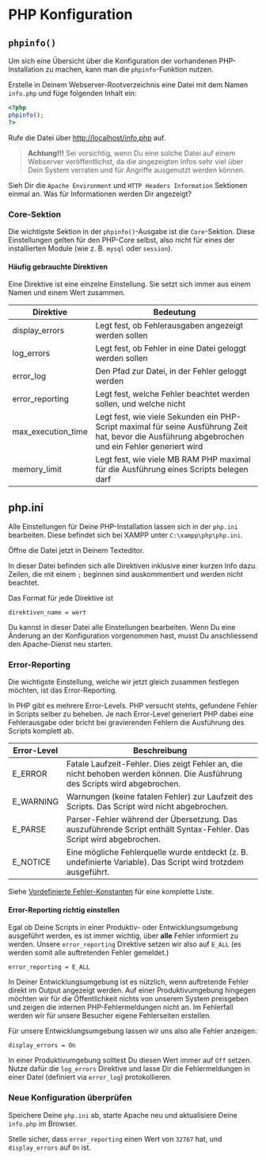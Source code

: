 # PHP Konfiguration

## `phpinfo()`

Um sich eine Übersicht über die Konfiguration der vorhandenen PHP-Installation zu machen, kann man die `phpinfo`-Funktion nutzen.

Erstelle in Deinem Webserver-Rootverzeichnis eine Datei mit dem Namen `info.php` und füge folgenden Inhalt ein:

```php
<?php
phpinfo();
?>
```

Rufe die Datei über [http://localhost/info.php](http://localhost/info.php) auf.

> **Achtung!!!** Sei vorsichtig, wenn Du eine solche Datei auf einem Webserver veröffentlichst, da die angezeigten Infos sehr viel über Dein System verraten und für Angriffe ausgenutzt werden können.

Sieh Dir die `Apache Environment` und `HTTP Headers Information` Sektionen einmal an. Was für Informationen werden Dir angezeigt?

### Core-Sektion

Die wichtigste Sektion in der `phpinfo()`-Ausgabe ist die `Core`-Sektion. Diese Einstellungen gelten für den PHP-Core selbst, also nicht für eines der installierten Module (wie z. B. `mysql` oder `session`).

#### Häufig gebrauchte Direktiven

Eine Direktive ist eine einzelne Einstellung. Sie setzt sich immer aus einem Namen und einem Wert zusammen.

|     Direktive      |                                                                     Bedeutung                                                                      |
|--------------------|----------------------------------------------------------------------------------------------------------------------------------------------------|
| display_errors     | Legt fest, ob Fehlerausgaben angezeigt werden sollen                                                                                               |
| log_errors         | Legt fest, ob Fehler in eine Datei geloggt werden sollen                                                                                          |
| error_log          | Den Pfad zur Datei, in der Fehler geloggt werden                                                                                                  |
| error_reporting    | Legt fest, welche Fehler beachtet werden sollen, und welche nicht                                                                                                                                                   |
| max_execution_time | Legt fest, wie viele Sekunden ein PHP-Script maximal für seine Ausführung Zeit hat, bevor die Ausführung abgebrochen und ein Fehler generiert wird |
| memory_limit       | Legt fest, wie viele MB RAM PHP maximal für die Ausführung eines Scripts belegen darf                                                              |

## php.ini

Alle Einstellungen für Deine PHP-Installation lassen sich in der `php.ini` bearbeiten. 
Diese befindet sich bei XAMPP unter `C:\xampp\php\php.ini`. 

Öffne die Datei jetzt in Deinem Texteditor.

In dieser Datei befinden sich alle Direktiven inklusive einer kurzen Info dazu.
Zeilen, die mit einem `;` beginnen sind auskommentiert und werden nicht beachtet.

Das Format für jede Direktive ist 

```
direktiven_name = wert
```

Du kannst in dieser Datei alle Einstellungen bearbeiten. Wenn Du eine Änderung an der Konfiguration vorgenommen hast, musst Du anschliessend den Apache-Dienst neu starten.

### Error-Reporting

Die wichtigste Einstellung, welche wir jetzt gleich zusammen festlegen möchten, ist das Error-Reporting.

In PHP gibt es mehrere Error-Levels. PHP versucht stehts, gefundene Fehler in Scripts selber zu beheben. Je nach Error-Level generiert PHP dabei eine Fehlerausgabe oder bricht bei gravierenden Fehlern die Ausführung des Scripts komplett ab.

| Error-Level |                                                         Beschreibung                                                        |
|-------------|-----------------------------------------------------------------------------------------------------------------------------|
| E_ERROR     | Fatale Laufzeit-Fehler. Dies zeigt Fehler an, die nicht behoben werden können. Die Ausführung des Scripts wird abgebrochen. |
| E_WARNING   | Warnungen (keine fatalen Fehler) zur Laufzeit des Scripts. Das Script wird nicht abgebrochen.                               |
| E_PARSE     | Parser-Fehler während der Übersetzung. Das auszuführende Script enthält Syntax-Fehler. Das Script wird abgebrochen.         |
| E_NOTICE    | Eine mögliche Fehlerquelle wurde entdeckt (z. B. undefinierte Variable). Das Script wird trotzdem ausgeführt.               |

Siehe [Vordefinierte Fehler-Konstanten](https://secure.php.net/manual/de/errorfunc.constants.php) für eine komplette Liste.

#### Error-Reporting richtig einstellen

Egal ob Deine Scripts in einer Produktiv- oder Entwicklungsumgebung ausgeführt werden, es ist immer wichtig, über **alle** Fehler informiert zu werden. Unsere `error_reporting` Direktive setzen wir also auf `E_ALL` (es werden somit alle auftretenden Fehler gemeldet.)

```
error_reporting = E_ALL
```

In Deiner Entwicklungsumgebung ist es nützlich, wenn auftretende Fehler direkt im Output angezeigt werden. Auf einer Produktivumgebung hingegen möchten wir für die Öffentlichkeit nichts von unserem System preisgeben und zeigen die internen PHP-Fehlermeldungen nicht an. Im Fehlerfall werden wir für unsere Besucher eigene Fehlerseiten erstellen.

Für unsere Entwicklungsumgebung lassen wir uns also alle Fehler anzeigen:

```
display_errors = On
```

In einer Produktivumgebung solltest Du diesen Wert immer auf `Off` setzen. Nutze dafür die `log_errors` Direktive und lasse Dir die Fehlermeldungen in einer Datei (definiert via `error_log`) protokollieren.

### Neue Konfiguration überprüfen

Speichere Deine `php.ini` ab, starte Apache neu und aktualisiere Deine `info.php` im Browser.

Stelle sicher, dass `error_reporting` einen Wert von `32767` hat, und `display_errors` auf `On` ist.